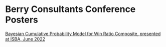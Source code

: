 # Berry Consultants Conference Posters

[Bayesian Cumulative Probability Model for Win Ratio Composite, presented at ISBA, June 2022](https://github.com/BerryConsultants/posters/blob/main/AllenSavietta_Crawford_ISBA2022_WinRatioCPM.pdf)
